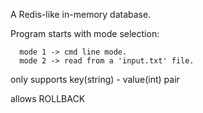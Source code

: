 A Redis-like in-memory database.

Program starts with mode selection:
```
  mode 1 -> cmd line mode.
  mode 2 -> read from a 'input.txt' file.
```
only supports key(string) - value(int) pair

allows ROLLBACK
